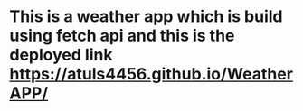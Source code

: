 # This is a weather app which is build using fetch api  and this is the deployed link https://atuls4456.github.io/WeatherAPP/

